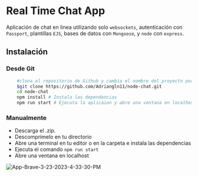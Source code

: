 # Real Time Chat App

Aplicación de chat en linea utilizando solo `websockets`, autenticación con `Passport`, plantillas `EJS`, bases de datos con `Mongoose`, y `node` con `express`.

## Instalación

### Desde Git

```bash
    #clona el repositorio de Github y cambia el nombre del proyecto por el tuyo
    $git clone https://github.com/Adriangln11/node-chat.git
    cd node-chat
    npm install # Instala las dependencias
    npm run start # Ejecuta la aplicaion y abre una ventana en localhost
```

### Manualmente

- Descarga el .zip.
- Descomprimelo en tu directorio
- Abre una terminal en tu editor o en la carpeta e instala las dependencias
- Ejecuta el comando `npm run start`
- Abre una ventana en localhost

<img src="https://i.ibb.co/hXrQmnn/App-Brave-3-23-2023-4-33-30-PM.png" alt="App-Brave-3-23-2023-4-33-30-PM" border="0">
